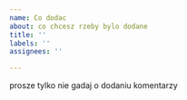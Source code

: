 ```yaml
---
name: Co dodac
about: co chcesz rzeby bylo dodane
title: ''
labels: ''
assignees: ''

---
```


prosze tylko nie gadaj o dodaniu komentarzy
